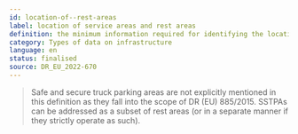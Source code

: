 ```yaml
---
id: location-of--rest-areas
label: location of service areas and rest areas
definition: the minimum information required for identifying the location of places (typically along motorways) where drivers/motorists can stop, rest, and get access to available service facilities and amenities.
category: Types of data on infrastructure
language: en
status: finalised
source: DR_EU_2022-670
---
```


>Safe and secure truck parking areas are not explicitly mentioned in this definition as they fall into the scope of DR (EU) 885/2015. SSTPAs can be addressed as a subset of rest areas (or in a separate manner if they strictly operate as such).

